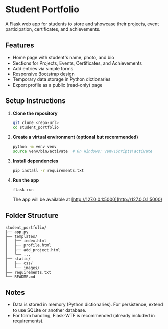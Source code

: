 # Student Portfolio

A Flask web app for students to store and showcase their projects, event participation, certificates, and achievements.

## Features
- Home page with student's name, photo, and bio
- Sections for Projects, Events, Certificates, and Achievements
- Add entries via simple forms
- Responsive Bootstrap design
- Temporary data storage in Python dictionaries
- Export profile as a public (read-only) page

## Setup Instructions

1. **Clone the repository**
   ```bash
   git clone <repo-url>
   cd student_portfolio
   ```

2. **Create a virtual environment (optional but recommended)**
   ```bash
   python -m venv venv
   source venv/bin/activate  # On Windows: venv\Scripts\activate
   ```

3. **Install dependencies**
   ```bash
   pip install -r requirements.txt
   ```

4. **Run the app**
   ```bash
   flask run
   ```
   The app will be available at [http://127.0.0.1:5000](http://127.0.0.1:5000)

## Folder Structure
```
student_portfolio/
├── app.py
├── templates/
│   ├── index.html
│   ├── profile.html
│   ├── add_project.html
│   └── ...
├── static/
│   ├── css/
│   └── images/
├── requirements.txt
└── README.md
```

## Notes
- Data is stored in memory (Python dictionaries). For persistence, extend to use SQLite or another database.
- For form handling, Flask-WTF is recommended (already included in requirements). 